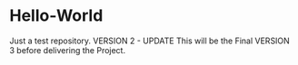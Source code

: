 # Hello-World
Just a test repository.
VERSION 2 - UPDATE
This will be the Final VERSION 3 before delivering the Project.
